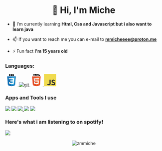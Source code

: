 <h1 align="center">👋 Hi, I'm Miche</h1>


- 🌱 I’m currently learning **Html, Css and Javascript but i also want to learn java**

- 📫 If you want to reach me you can e-mail to **mmicheeee@proton.me**

- ⚡ Fun fact **I'm 15 years old**
<p align="left">
</p>

<h3 align="left">Languages:</h3>
<a href="https://www.w3schools.com/css/" target="_blank" rel="noreferrer"> <img src="https://raw.githubusercontent.com/devicons/devicon/master/icons/css3/css3-original-wordmark.svg" alt="css3" width="40" height="40"/> </a> <a href="https://git-scm.com/" target="_blank" rel="noreferrer"> <img src="https://www.vectorlogo.zone/logos/git-scm/git-scm-icon.svg" alt="git" width="40" height="40"/> </a> <a href="https://www.w3.org/html/" target="_blank" rel="noreferrer"> <img src="https://raw.githubusercontent.com/devicons/devicon/master/icons/html5/html5-original-wordmark.svg" alt="html5" width="40" height="40"/> </a> <a href="https://developer.mozilla.org/en-US/docs/Web/JavaScript" target="_blank" rel="noreferrer"> <img src="https://raw.githubusercontent.com/devicons/devicon/master/icons/javascript/javascript-original.svg" alt="javascript" width="40" height="40"/> </a> <a href="https://www.photoshop.com/en" target="_blank" rel="noreferrer">  </a> </p>
<h3 align="left">Apps and Tools I use</h3>
<div display:flex>
<img src="https://img.shields.io/badge/Brave-FB542B?style=for-the-badge&logo=Brave&logoColor=white"></img> <img src="https://img.shields.io/badge/Adobe%20Premiere%20Pro-9999FF.svg?style=for-the-badge&logo=Adobe%20Premiere%20Pro&logoColor=white"></img> <img src="https://img.shields.io/badge/adobe%20photoshop-%2331A8FF.svg?style=for-the-badge&logo=adobe%20photoshop&logoColor=white"></img><a href="https://www.reddit.com/user/zMMiche"> <img src="https://img.shields.io/badge/Reddit-%23FF4500.svg?style=for-the-badge&logo=Reddit&logoColor=white"></img></a> <img src="https://img.shields.io/badge/figma-%23F24E1E.svg?style=for-the-badge&logo=figma&logoColor=white"></img>
</div>

<h3>Here's what i am listening to on spotify!</h3>
<img src="https://spotify-github-profile.vercel.app/api/view?uid=5k34wfmzltnob9xbbcucbjd5e&cover_image=true&theme=natemoo-re&show_offline=false&background_color=121212&interchange=false&bar_color=53b14f&bar_color_cover=false">
<p align="center"> <img src="https://komarev.com/ghpvc/?username=zmmiche&label=Profile%20views&color=0e75b6&style=flat" alt="zmmiche" /> </p>
